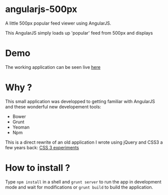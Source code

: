 angularjs-500px
===============

A little 500px popular feed viewer using AngularJS.

This AngularJS simply loads up 'popular' feed from 500px and displays

Demo
====

The working application can be seen live [here](http://experiments.warpdesign.fr/angularjs-500px)

Why ?
=====

This small application was developped to getting familiar with AngularJS and these wonderful new developement tools:

* Bower
* Grunt
* Yeoman
* Npm

This is a direct rewrite of an old application I wrote using jQuery and CSS3 a few years back: [CSS 3 experiments](experiments.warpdesign.fr/500photos/)

How to install ?
================

Type `npm install` in a shell and `grunt server` to run the app in development mode and wait for modifications or `grunt build` to build the application.

